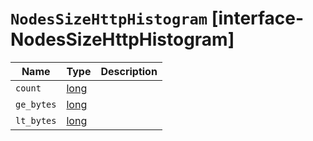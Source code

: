 # `NodesSizeHttpHistogram` [interface-NodesSizeHttpHistogram]

| Name | Type | Description |
| - | - | - |
| `count` | [long](./long.md) | &nbsp; |
| `ge_bytes` | [long](./long.md) | &nbsp; |
| `lt_bytes` | [long](./long.md) | &nbsp; |
